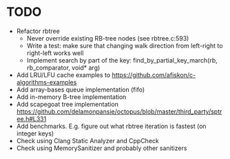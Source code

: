 # TODO

* Refactor rbtree
	* Never override existing RB-tree nodes (see rbtree.c:593)
	* Write a test: make sure that changing walk direction from left-right to right-left works well
	* Implement search by part of the key: find\_by\_partial\_key\_march(rb, rb\_comparator, void\* arg)
* Add LRU/LFU cache examples to https://github.com/afiskon/c-algorithms-examples
* Add array-bases queue implementation (fifo)
* Add in-memory B-tree implementation
* Add scapegoat tree implementation https://github.com/delamonpansie/octopus/blob/master/third_party/sptree.h#L331
* Add benchmarks. E.g. figure out what rbtree iteration is fastest (on integer keys)
* Check using Clang Static Analyzer and CppCheck
* Check using MemorySanitizer and probably other sanitizers
